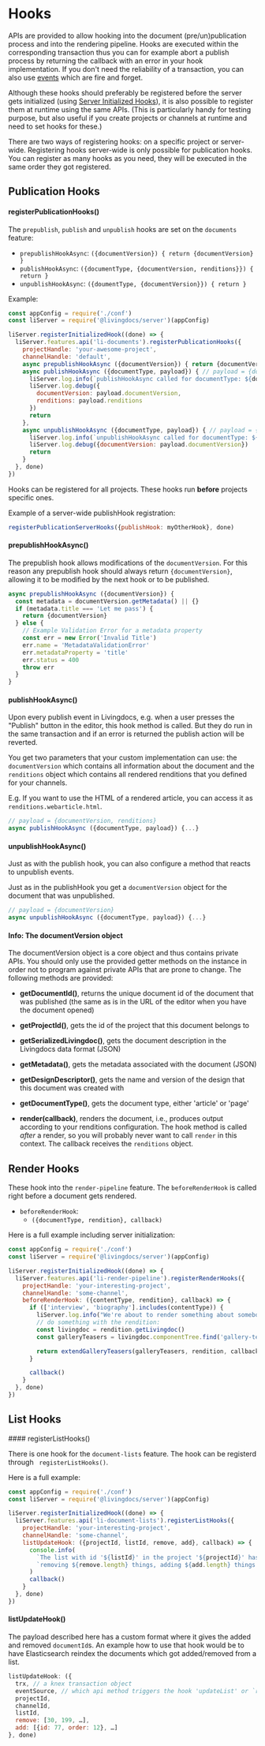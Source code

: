 # Hooks

APIs are provided to allow hooking into the document (pre/un)publication process
and into the rendering pipeline. Hooks are executed within the corresponding
transaction thus you can for example abort a publish process by returning the
callback with an error in your hook implementation. If you don't need the
reliability of a transaction, you can also use [events](./events.md) which are fire and forget.

Although these hooks should preferably be registered before the server gets
initialized (using [Server Initialized Hooks](../server-configuration/server-initalization.md)), it is also possible to
register them at runtime using the same APIs. (This is particularly handy for
testing purpose, but also useful if you create projects or channels at runtime
and need to set hooks for these.)

There are two ways of registering hooks: on a specific project or server-wide.
Registering hooks server-wide is only possible for publication hooks.
You can register as many hooks as you need, they
will be executed in the same order they got registered.


## Publication Hooks

#### registerPublicationHooks()

The `prepublish`, `publish` and `unpublish` hooks are set on the `documents` feature:

* `prepublishHookAsync`: `({documentVersion}) { return {documentVersion} }`
* `publishHookAsync`: `({documentType, {documentVersion, renditions}}) { return }`
* `unpublishHookAsync`: `({doumentType, {documentVersion}}) { return }`


Example:
```js
const appConfig = require('./conf')
const liServer = require('@livingdocs/server')(appConfig)

liServer.registerInitializedHook((done) => {
  liServer.features.api('li-documents').registerPublicationHooks({
    projectHandle: 'your-awesome-project',
    channelHandle: 'default',
    async prepublishHookAsync ({documentVersion}) { return {documentVersion} },
    async publishHookAsync ({documentType, payload}) { // payload = {documentVersion, renditions}
      liServer.log.info(`publishHookAsync called for documentType: ${documentType}!`)
      liServer.log.debug({
        documentVersion: payload.documentVersion,
        renditions: payload.renditions
      })
      return
    },
    async unpublishHookAsync ({documentType, payload}) { // payload = {documentVersion}
      liServer.log.info(`unpublishHookAsync called for documentType: ${documentType}!`)
      liServer.log.debug({documentVersion: payload.documentVersion})
      return
    }
  }, done)
})
```

Hooks can be registered for all projects.
These hooks run **before** projects specific ones.

Example of a server-wide publishHook registration:
```js
registerPublicationServerHooks({publishHook: myOtherHook}, done)
```

#### prepublishHookAsync()

The prepublish hook allows modifications of the `documentVersion`. For this reason any prepublish hook should always return `{documentVersion}`, allowing it to be modified by the next hook or to be published.

```js
async prepublishHookAsync ({documentVersion}) {
  const metadata = documentVersion.getMetadata() || {}
  if (metadata.title === 'Let me pass') {
    return {documentVersion}
  } else {
    // Example Validation Error for a metadata property
    const err = new Error('Invalid Title')
    err.name = 'MetadataValidationError'
    err.metadataProperty = 'title'
    err.status = 400
    throw err
  }
}
```

#### publishHookAsync()

Upon every publish event in Livingdocs, e.g. when a user presses the "Publish"
button in the editor, this hook method is called.
But they do run in the same transaction and if an error is returned the publish
action will be reverted.

You get two parameters that your custom implementation can use:
the `documentVersion` which contains all
information about the document and the `renditions` object which contains all
rendered renditions that you defined for your channels.

E.g. If you want to use the HTML of a rendered article, you can access it as `renditions.webarticle.html`.

```js
// payload = {documentVersion, renditions}
async publishHookAsync ({documentType, payload}) {...}
```

#### unpublishHookAsync()

Just as with the publish hook, you can also configure a method that reacts to
unpublish events.

Just as in the publishHook you get a `documentVersion` object for the document that was
unpublished.

```js
// payload = {documentVersion}
async unpublishHookAsync ({documentType, payload}) {...}
```


#### Info: The documentVersion object

The documentVersion object is a core object and thus contains private APIs. You
should only use the provided getter methods on the instance in order not to
program against private APIs that are prone to change. The following methods are
provided:

* **getDocumentId()**, returns the unique document id of the document that was
  published (the same as is in the URL of the editor when you have the document
  opened)

* **getProjectId()**, gets the id of the project that this document belongs to

* **getSerializedLivingdoc()**, gets the document description in the Livingdocs
  data format (JSON)

* **getMetadata()**, gets the metadata associated with the document (JSON)

* **getDesignDescriptor()**, gets the name and version of the design that this
  document was created with

* **getDocumentType()**, gets the document type, either 'article' or 'page'

* **render(callback)**, renders the document, i.e., produces output according to
  your renditions configuration. The hook method is called *after* a render, so
  you will probably never want to call `render` in this context. The callback
  receives the `renditions` object.


## Render Hooks

These hook into the `render-pipeline` feature. The `beforeRenderHook` is called right before a document gets rendered.

* `beforeRenderHook`:
    * `({documentType, rendition}, callback)`

Here is a full example including server initialization:

```js
const appConfig = require('./conf')
const liServer = require('@livingdocs/server')(appConfig)

liServer.registerInitializedHook((done) => {
  liServer.features.api('li-render-pipeline').registerRenderHooks({
    projectHandle: 'your-interesting-project',
    channelHandle: 'some-channel',
    beforeRenderHook: ({contentType, rendition}, callback) => {
      if (['interview', 'biography'].includes(contentType)) {
        liServer.log.info("We're about to render something about somebody!")
        // do something with the rendition:
        const livingdoc = rendition.getLivingdoc()
        const galleryTeasers = livingdoc.componentTree.find('gallery-teaser')

        return extendGalleryTeasers(galleryTeasers, rendition, callback)
      }

      callback()
    }
  }, done)
})
```


## List Hooks

#### registerListHooks()

There is one hook for the `document-lists` feature. The hook can be registerd
through ` registerListHooks()`.

Here is a full example:
```js
const appConfig = require('./conf')
const liServer = require('@livingdocs/server')(appConfig)

liServer.registerInitializedHook((done) => {
  liServer.features.api('li-document-lists').registerListHooks({
    projectHandle: 'your-interesting-project',
    channelHandle: 'some-channel',
    listUpdateHook: ({projectId, listId, remove, add}, callback) => {
      console.info(
        `The list with id '${listId}' in the project '${projectId}' has changes.`,
        `removing ${remove.length} things, adding ${add.length} things.`
      )
      callback()
    }
  }, done)
})
```

#### listUpdateHook()

The payload described here has a custom format where it gives the added and
removed `documentId`s. An example how to use that hook would be to have Elasticsearch
reindex the documents which got added/removed from a list.

```js
listUpdateHook: ({
  trx, // a knex transaction object
  eventSource, // which api method triggers the hook 'updateList' or `removeDocumentFromList`
  projectId,
  channelId,
  listId,
  remove: [30, 199, …],
  add: [{id: 77, order: 12}, …]
}, done)
```

